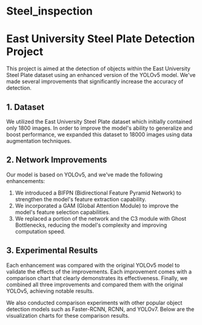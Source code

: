 # Steel_inspection
# East University Steel Plate Detection Project

This project is aimed at the detection of objects within the East University Steel Plate dataset using an enhanced version of the YOLOv5 model. We've made several improvements that significantly increase the accuracy of detection.

## 1. Dataset

We utilized the East University Steel Plate dataset which initially contained only 1800 images. In order to improve the model's ability to generalize and boost performance, we expanded this dataset to 18000 images using data augmentation techniques.

## 2. Network Improvements

Our model is based on YOLOv5, and we've made the following enhancements:

1. We introduced a BIFPN (Bidirectional Feature Pyramid Network) to strengthen the model's feature extraction capability.
2. We incorporated a GAM (Global Attention Module) to improve the model's feature selection capabilities.
3. We replaced a portion of the network and the C3 module with Ghost Bottlenecks, reducing the model's complexity and improving computation speed.

## 3. Experimental Results

Each enhancement was compared with the original YOLOv5 model to validate the effects of the improvements. Each improvement comes with a comparison chart that clearly demonstrates its effectiveness. Finally, we combined all three improvements and compared them with the original YOLOv5, achieving notable results.

We also conducted comparison experiments with other popular object detection models such as Faster-RCNN, RCNN, and YOLOv7. Below are the visualization charts for these comparison results.
